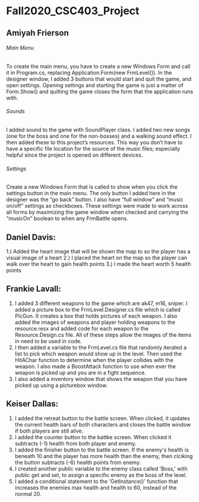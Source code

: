# Fall2020_CSC403_Project




## Amiyah Frierson

###### Main Menu
To create the main menu, you have to create a new Windows Form and call it in Program.cs, replacing Application.Form(new FrmLevel()). In the designer window, I added 3 buttons that would start and quit the game, and open settings. Opening settings and starting the game is just a matter of Form.Show() and quitting the game closes the form that the application runs with.   

###### Sounds 
I added sound to the game with SoundPlayer class. I added two new songs (one for the boss and one for the non-bosses) and a walking sound effect. I then added these to this project’s resources. This way you don’t have to have a specific file location for the source of the music files; especially helpful since the project is opened on different devices. 

###### Settings
Create a new Windows Form that is called to show when you click the settings button in the main menu. The only button I added here in the designer was the “go back” button. I also have “full window” and “music on/off” settings as checkboxes. These settings were made to work across all forms by maximizing the game window when checked and carrying the “musicOn” boolean to when any FrmBattle opens.  






## Daniel Davis:
1.) Added the heart image that will be shown the map to so the player has a visual image of a heart
2.) I placed the heart on the map so the player can walk over the heart to gain health points
3.) I made the heart worth 5 health points







## Frankie Lavall: 
1. I added 3 different weapons to the game which are ak47, m16, sniper. I added a picture box to the FrmLevel.Designer.cs file which is called PicGun. It creates a box that holds pictures of each weapon. I also added the images of weapons and player holding weapons to the resource.resx and added code for each weapon to the Resource.Design.cs file. All of these steps allow the images of the items in need to be used in code.
2. I then added a variable to the FrmLevel.cs file that randomly iterated a list to pick which weapon would show up in the level. Then used the HitAChar function to determine when the player collides with the weapon. I also made a BoostAttack function to use when ever the weapon is picked up and you are in a fight sequence.
3. I also added a inventory window that shows the weapon that you have picked up using a picturebox window.







## Keiser Dallas: 
1. I added the retreat button to the battle screen. When clicked, it updates the current health bars of both characters and closes the battle window if both players are still alive.
2. I added the counter button to the battke screen. When clicked it subtracts (-1) health from both player and enemy.
3. I added the finisher button to the battle screen. If the enemy's health is beneath 10 and the player has more health than the enemy, then clciking the button subtracts (-6) health points from enemy. 
4. I created another public variable to the enemy class called 'Boss,' with public get and set, to assign a specific enemy as the boss of the level.
5. I added a conditional statement to the 'GetInstance()' function that increases the enemies max health and health to 60, instead of the normal 20. 
